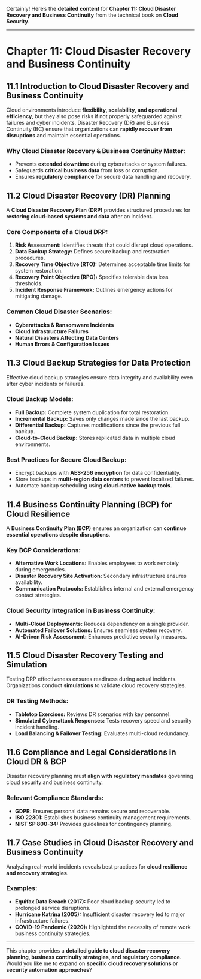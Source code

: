 Certainly! Here’s the **detailed content** for **Chapter 11: Cloud Disaster Recovery and Business Continuity** from the technical book on **Cloud Security**.

---

# **Chapter 11: Cloud Disaster Recovery and Business Continuity**  

## **11.1 Introduction to Cloud Disaster Recovery and Business Continuity**  
Cloud environments introduce **flexibility, scalability, and operational efficiency**, but they also pose risks if not properly safeguarded against failures and cyber incidents. Disaster Recovery (DR) and Business Continuity (BC) ensure that organizations can **rapidly recover from disruptions** and maintain essential operations.  

### **Why Cloud Disaster Recovery & Business Continuity Matter:**  
- Prevents **extended downtime** during cyberattacks or system failures.  
- Safeguards **critical business data** from loss or corruption.  
- Ensures **regulatory compliance** for secure data handling and recovery.  

## **11.2 Cloud Disaster Recovery (DR) Planning**  
A **Cloud Disaster Recovery Plan (DRP)** provides structured procedures for **restoring cloud-based systems and data** after an incident.  

### **Core Components of a Cloud DRP:**  
1. **Risk Assessment:** Identifies threats that could disrupt cloud operations.  
2. **Data Backup Strategy:** Defines secure backup and restoration procedures.  
3. **Recovery Time Objective (RTO):** Determines acceptable time limits for system restoration.  
4. **Recovery Point Objective (RPO):** Specifies tolerable data loss thresholds.  
5. **Incident Response Framework:** Outlines emergency actions for mitigating damage.  

### **Common Cloud Disaster Scenarios:**  
- **Cyberattacks & Ransomware Incidents**  
- **Cloud Infrastructure Failures**  
- **Natural Disasters Affecting Data Centers**  
- **Human Errors & Configuration Issues**  

## **11.3 Cloud Backup Strategies for Data Protection**  
Effective cloud backup strategies ensure data integrity and availability even after cyber incidents or failures.  

### **Cloud Backup Models:**  
- **Full Backup:** Complete system duplication for total restoration.  
- **Incremental Backup:** Saves only changes made since the last backup.  
- **Differential Backup:** Captures modifications since the previous full backup.  
- **Cloud-to-Cloud Backup:** Stores replicated data in multiple cloud environments.  

### **Best Practices for Secure Cloud Backup:**  
- Encrypt backups with **AES-256 encryption** for data confidentiality.  
- Store backups in **multi-region data centers** to prevent localized failures.  
- Automate backup scheduling using **cloud-native backup tools**.  

## **11.4 Business Continuity Planning (BCP) for Cloud Resilience**  
A **Business Continuity Plan (BCP)** ensures an organization can **continue essential operations despite disruptions**.  

### **Key BCP Considerations:**  
- **Alternative Work Locations:** Enables employees to work remotely during emergencies.  
- **Disaster Recovery Site Activation:** Secondary infrastructure ensures availability.  
- **Communication Protocols:** Establishes internal and external emergency contact strategies.  

### **Cloud Security Integration in Business Continuity:**  
- **Multi-Cloud Deployments:** Reduces dependency on a single provider.  
- **Automated Failover Solutions:** Ensures seamless system recovery.  
- **AI-Driven Risk Assessment:** Enhances predictive security measures.  

## **11.5 Cloud Disaster Recovery Testing and Simulation**  
Testing DRP effectiveness ensures readiness during actual incidents. Organizations conduct **simulations** to validate cloud recovery strategies.  

### **DR Testing Methods:**  
- **Tabletop Exercises:** Reviews DR scenarios with key personnel.  
- **Simulated Cyberattack Responses:** Tests recovery speed and security incident handling.  
- **Load Balancing & Failover Testing:** Evaluates multi-cloud redundancy.  

## **11.6 Compliance and Legal Considerations in Cloud DR & BCP**  
Disaster recovery planning must **align with regulatory mandates** governing cloud security and business continuity.  

### **Relevant Compliance Standards:**  
- **GDPR:** Ensures personal data remains secure and recoverable.  
- **ISO 22301:** Establishes business continuity management requirements.  
- **NIST SP 800-34:** Provides guidelines for contingency planning.  

## **11.7 Case Studies in Cloud Disaster Recovery and Business Continuity**  
Analyzing real-world incidents reveals best practices for **cloud resilience and recovery strategies**.  

### **Examples:**  
- **Equifax Data Breach (2017):** Poor cloud backup security led to prolonged service disruptions.  
- **Hurricane Katrina (2005):** Insufficient disaster recovery led to major infrastructure failures.  
- **COVID-19 Pandemic (2020):** Highlighted the necessity of remote work business continuity strategies.  

---

This chapter provides a **detailed guide to cloud disaster recovery planning, business continuity strategies, and regulatory compliance**. Would you like me to expand on **specific cloud recovery solutions or security automation approaches**?
